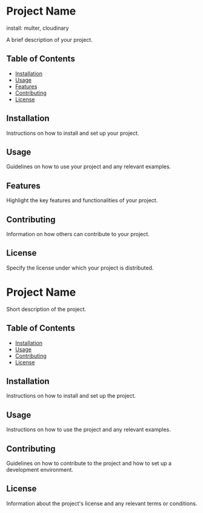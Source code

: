 # Project Name
install: multer, cloudinary

A brief description of your project.

## Table of Contents

- [Installation](#installation)
- [Usage](#usage)
- [Features](#features)
- [Contributing](#contributing)
- [License](#license)

## Installation

Instructions on how to install and set up your project.

## Usage

Guidelines on how to use your project and any relevant examples.

## Features

Highlight the key features and functionalities of your project.

## Contributing

Information on how others can contribute to your project.

## License

Specify the license under which your project is distributed.

# Project Name

Short description of the project.

## Table of Contents

- [Installation](#installation)
- [Usage](#usage)
- [Contributing](#contributing)
- [License](#license)

## Installation

Instructions on how to install and set up the project.

## Usage

Instructions on how to use the project and any relevant examples.

## Contributing

Guidelines on how to contribute to the project and how to set up a development environment.

## License

Information about the project's license and any relevant terms or conditions.

